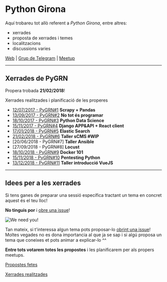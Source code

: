 # Python Girona

Aquí trobareu tot allò referent a *Python Girona*, entre altres: 
- xerrades
- proposta de xerrades i temes
- localitzacions
- discussions varies

[Web](http://pythongirona.cat) | [Grup de Telegram](https://t.me/pygrn) | [Meetup](https://www.meetup.com/PythonGirona)

-----------------


## Xerrades de PyGRN

Propera trobada **21/02/2018**!

Xerrades realitzades i planificació de les properes

- [12/07/2017 - PyGRN#1](xerrades/2017/20170712) **Scrapy + Pandas**
- [13/09/2017 - PyGRN#2](xerrades/2017/20170913) **No tot és programar**
- [18/10/2017 - PyGRN#3](xerrades/2017/20171018) **Python Data Science**
- [15/11/2017 - PyGRN#4](xerrades/2017/20171115) **Django APP&API + React client**
- [17/01/2018 - PyGRN#5](xerrades/2018/20180117) **Elastic Search**
- [21/02/2018 - PyGRN#6](xerrades/2018/20180221) **Taller sCMS #WIP**
- [20/06/2018 - PyGRN#7] **Taller Ansible**
- [27/09/2018 - PyGRN#8] **Locust**
- [18/10/2018 - PyGRN#9](xerrades/2018/20181018) **Docker 101**
- [15/11/2018 - PyGRN#10](xerrades/2018/20181115) **Pentesting Python**
- [13/12/2018 - PyGRN#11](xerrades/2018/20181213) **Taller introducció VueJS**


-----------------


## Idees per a les xerrades

Si tens ganes de preparar una sessió específica tractant un tema en concret aquest és el teu lloc! 

**No tinguis por** i [obre una issue](https://github.com/pygrn/xerrades/issues/new)!

![We need you!](https://myopenuniversitylife.files.wordpress.com/2011/08/we-need-you.jpg)

Tan mateix, si t'interessa algun tema pots proposar-lo [obrint una issue](https://github.com/pygrn/xerrades/issues/new)! Moltes vegades no es dona importancia al que ja se sap i si algú proposa un tema que coneixes et pots animar a explicar-lo ^^

**Entre tots votarem totes les propostes** i les planificarem per als propers meetups.


[Propostes fetes](https://github.com/pygrn/xerrades/issues)

[Xerrades realitzades](xerrades/)
